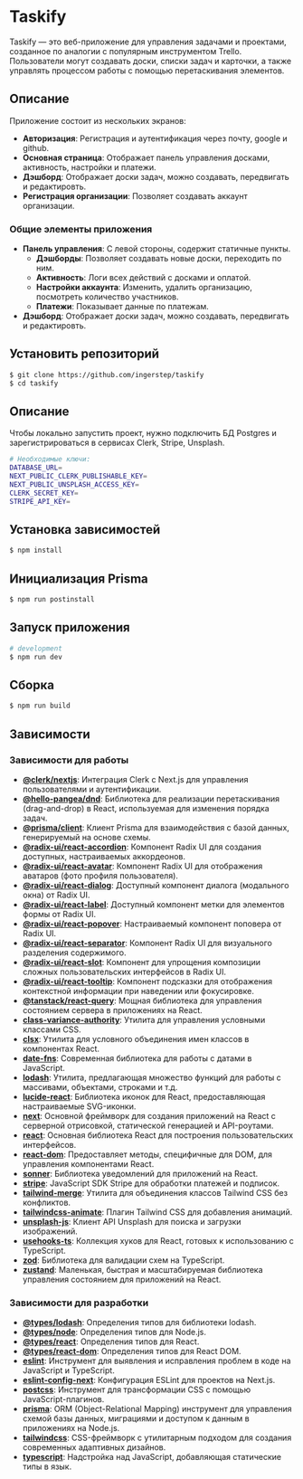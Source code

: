 # Taskify

Taskify — это веб-приложение для управления задачами и проектами, созданное по аналогии с популярным инструментом Trello. Пользователи могут создавать доски, списки задач и карточки, а также управлять процессом работы с помощью перетаскивания элементов.

## Описание

Приложение состоит из нескольких экранов:

- **Авторизация**: Регистрация и аутентификация через почту, google и github.
- **Основная страница**: Отображает панель управления досками, активность, настройки и платежи.
- **Дэшборд**: Отображает доски задач, можно создавать, передвигать и редактировть.
- **Регистрация организации**: Позволяет создавать аккаунт организации.

### Общие элементы приложения

- **Панель управления**: С левой стороны, содержит статичные пункты.
  - **Дэшборды**: Позволяет создавать новые доски, переходить по ним.
  - **Активность**: Логи всех действий с досками и оплатой.
  - **Настройки аккаунта**: Изменить, удалить организацию, посмотреть количество участников.
  - **Платежи**: Показывает данные по платежам.
- **Дэшборд**: Отображает доски задач, можно создавать, передвигать и редактировть.

## Установить репозиторий

```bash
$ git clone https://github.com/ingerstep/taskify
$ cd taskify
```

## Описание

Чтобы локально запустить проект, нужно подключить БД Postgres и зарегистрироваться в сервисах Clerk, Stripe, Unsplash.

```bash
# Необходимые ключи:
DATABASE_URL=
NEXT_PUBLIC_CLERK_PUBLISHABLE_KEY=
NEXT_PUBLIC_UNSPLASH_ACCESS_KEY=
CLERK_SECRET_KEY=
STRIPE_API_KEY=
```

## Установка зависимостей

```bash
$ npm install
```

## Инициализация Prisma

```bash
$ npm run postinstall
```

## Запуск приложения

```bash
# development
$ npm run dev
```

## Cборка

```bash
$ npm run build
```

## Зависимости

### Зависимости для работы
- **[@clerk/nextjs](https://www.npmjs.com/package/@clerk/nextjs)**: Интеграция Clerk с Next.js для управления пользователями и аутентификации.
- **[@hello-pangea/dnd](https://www.npmjs.com/package/@hello-pangea/dnd)**: Библиотека для реализации перетаскивания (drag-and-drop) в React, используемая для изменения порядка задач.
- **[@prisma/client](https://www.npmjs.com/package/@prisma/client)**: Клиент Prisma для взаимодействия с базой данных, генерируемый на основе схемы.
- **[@radix-ui/react-accordion](https://www.npmjs.com/package/@radix-ui/react-accordion)**: Компонент Radix UI для создания доступных, настраиваемых аккордеонов.
- **[@radix-ui/react-avatar](https://www.npmjs.com/package/@radix-ui/react-avatar)**: Компонент Radix UI для отображения аватаров (фото профиля пользователя).
- **[@radix-ui/react-dialog](https://www.npmjs.com/package/@radix-ui/react-dialog)**: Доступный компонент диалога (модального окна) от Radix UI.
- **[@radix-ui/react-label](https://www.npmjs.com/package/@radix-ui/react-label)**: Доступный компонент метки для элементов формы от Radix UI.
- **[@radix-ui/react-popover](https://www.npmjs.com/package/@radix-ui/react-popover)**: Настраиваемый компонент поповера от Radix UI.
- **[@radix-ui/react-separator](https://www.npmjs.com/package/@radix-ui/react-separator)**: Компонент Radix UI для визуального разделения содержимого.
- **[@radix-ui/react-slot](https://www.npmjs.com/package/@radix-ui/react-slot)**: Компонент для упрощения композиции сложных пользовательских интерфейсов в Radix UI.
- **[@radix-ui/react-tooltip](https://www.npmjs.com/package/@radix-ui/react-tooltip)**: Компонент подсказки для отображения контекстной информации при наведении или фокусировке.
- **[@tanstack/react-query](https://www.npmjs.com/package/@tanstack/react-query)**: Мощная библиотека для управления состоянием сервера в приложениях на React.
- **[class-variance-authority](https://www.npmjs.com/package/class-variance-authority)**: Утилита для управления условными классами CSS.
- **[clsx](https://www.npmjs.com/package/clsx)**: Утилита для условного объединения имен классов в компонентах React.
- **[date-fns](https://www.npmjs.com/package/date-fns)**: Современная библиотека для работы с датами в JavaScript.
- **[lodash](https://www.npmjs.com/package/lodash)**: Утилита, предлагающая множество функций для работы с массивами, объектами, строками и т.д.
- **[lucide-react](https://www.npmjs.com/package/lucide-react)**: Библиотека иконок для React, предоставляющая настраиваемые SVG-иконки.
- **[next](https://www.npmjs.com/package/next)**: Основной фреймворк для создания приложений на React с серверной отрисовкой, статической генерацией и API-роутами.
- **[react](https://www.npmjs.com/package/react)**: Основная библиотека React для построения пользовательских интерфейсов.
- **[react-dom](https://www.npmjs.com/package/react-dom)**: Предоставляет методы, специфичные для DOM, для управления компонентами React.
- **[sonner](https://www.npmjs.com/package/sonner)**: Библиотека уведомлений для приложений на React.
- **[stripe](https://www.npmjs.com/package/stripe)**: JavaScript SDK Stripe для обработки платежей и подписок.
- **[tailwind-merge](https://www.npmjs.com/package/tailwind-merge)**: Утилита для объединения классов Tailwind CSS без конфликтов.
- **[tailwindcss-animate](https://www.npmjs.com/package/tailwindcss-animate)**: Плагин Tailwind CSS для добавления анимаций.
- **[unsplash-js](https://www.npmjs.com/package/unsplash-js)**: Клиент API Unsplash для поиска и загрузки изображений.
- **[usehooks-ts](https://www.npmjs.com/package/usehooks-ts)**: Коллекция хуков для React, готовых к использованию с TypeScript.
- **[zod](https://www.npmjs.com/package/zod)**: Библиотека для валидации схем на TypeScript.
- **[zustand](https://www.npmjs.com/package/zustand)**: Маленькая, быстрая и масштабируемая библиотека управления состоянием для приложений на React.

### Зависимости для разработки
- **[@types/lodash](https://www.npmjs.com/package/@types/lodash)**: Определения типов для библиотеки lodash.
- **[@types/node](https://www.npmjs.com/package/@types/node)**: Определения типов для Node.js.
- **[@types/react](https://www.npmjs.com/package/@types/react)**: Определения типов для React.
- **[@types/react-dom](https://www.npmjs.com/package/@types/react-dom)**: Определения типов для React DOM.
- **[eslint](https://www.npmjs.com/package/eslint)**: Инструмент для выявления и исправления проблем в коде на JavaScript и TypeScript.
- **[eslint-config-next](https://www.npmjs.com/package/eslint-config-next)**: Конфигурация ESLint для проектов на Next.js.
- **[postcss](https://www.npmjs.com/package/postcss)**: Инструмент для трансформации CSS с помощью JavaScript-плагинов.
- **[prisma](https://www.npmjs.com/package/prisma)**: ORM (Object-Relational Mapping) инструмент для управления схемой базы данных, миграциями и доступом к данным в приложениях на Node.js.
- **[tailwindcss](https://www.npmjs.com/package/tailwindcss)**: CSS-фреймворк с утилитарным подходом для создания современных адаптивных дизайнов.
- **[typescript](https://www.npmjs.com/package/typescript)**: Надстройка над JavaScript, добавляющая статические типы в язык.

